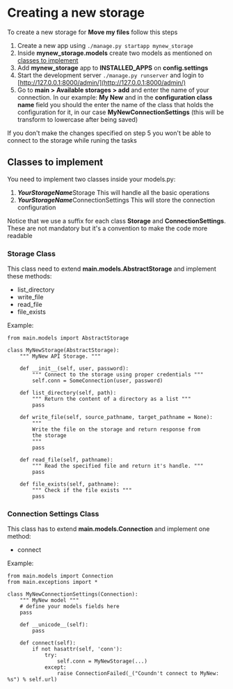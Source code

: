 # Creating a new storage

To create a new storage for **Move my files** follow this steps

1. Create a new app using `./manage.py startapp mynew_storage`
2. Inside **mynew_storage.models** create two models as mentioned on [classes to implement](#inside-mynew_storagemodels)
3. Add **mynew_storage** app to **INSTALLED_APPS** on **config.settings**
4. Start the development server `./manage.py runserver` and login to [http://127.0.0.1:8000/admin/](http://127.0.0.1:8000/admin/)
5. Go to **main > Available storages > add** and enter the name of your connection. In our example: **My New** and in the **configuration class name** field you should the enter the name of the class that holds the configuration for it, in our case **MyNewConnectionSettings** (this will be transform to lowercase after being saved)

If you don't make the changes specified on step 5 you won't be able to connect to the storage while runing the tasks


## Classes to implement
You need to implement two classes inside your models.py:

1. ***YourStorageName***Storage This will handle all the basic operations
2. ***YourStorageName***ConnectionSettings This will store the connection configuration

Notice that we use a suffix for each class **Storage** and **ConnectionSettings**. 
These are not mandatory but it's a convention to make the code more readable

### Storage Class

This class need to extend **main.models.AbstractStorage** and implement these methods:

* list_directory
* write_file
* read_file
* file_exists 

Example:

```
from main.models import AbstractStorage

class MyNewStorage(AbstractStorage):
    """ MyNew API Storage. """

    def __init__(self, user, password):
        """ Connect to the storage using proper credentials """
        self.conn = SomeConnection(user, password)        

    def list_directory(self, path):
    	""" Return the content of a directory as a list """
        pass

    def write_file(self, source_pathname, target_pathname = None):
        """ 
        Write the file on the storage and return response from
        the storage 
        """
        pass

    def read_file(self, pathname):
        """ Read the specified file and return it's handle. """
        pass        

    def file_exists(self, pathname):
        """ Check if the file exists """
        pass
```

### Connection Settings Class

This class has to extend **main.models.Connection** and implement one method:

* connect

Example:

```
from main.models import Connection
from main.exceptions import *

class MyNewConnectionSettings(Connection):
    """ MyNew model """
    # define your models fields here
    pass
    
    def __unicode__(self):
        pass
    
    def connect(self):
        if not hasattr(self, 'conn'):
            try:                
                self.conn = MyNewStorage(...)
            except:
                raise ConnectionFailed(_("Coundn't connect to MyNew: %s") % self.url)
```